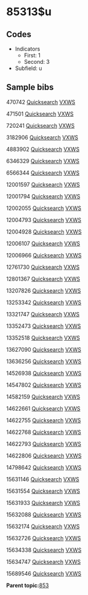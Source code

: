 # 85313$u

## Codes

-   Indicators
    -   First: 1
    -   Second: 3
-   Subfield: u

## Sample bibs

470742 [Quicksearch](https://search.library.yale.edu/catalog/470742) [VXWS](http://prodorbis.library.yale.edu:7014/vxws/GetHoldingsService?bibId=470742)

471501 [Quicksearch](https://search.library.yale.edu/catalog/471501) [VXWS](http://prodorbis.library.yale.edu:7014/vxws/GetHoldingsService?bibId=471501)

720241 [Quicksearch](https://search.library.yale.edu/catalog/720241) [VXWS](http://prodorbis.library.yale.edu:7014/vxws/GetHoldingsService?bibId=720241)

3182906 [Quicksearch](https://search.library.yale.edu/catalog/3182906) [VXWS](http://prodorbis.library.yale.edu:7014/vxws/GetHoldingsService?bibId=3182906)

4883902 [Quicksearch](https://search.library.yale.edu/catalog/4883902) [VXWS](http://prodorbis.library.yale.edu:7014/vxws/GetHoldingsService?bibId=4883902)

6346329 [Quicksearch](https://search.library.yale.edu/catalog/6346329) [VXWS](http://prodorbis.library.yale.edu:7014/vxws/GetHoldingsService?bibId=6346329)

6566344 [Quicksearch](https://search.library.yale.edu/catalog/6566344) [VXWS](http://prodorbis.library.yale.edu:7014/vxws/GetHoldingsService?bibId=6566344)

12001597 [Quicksearch](https://search.library.yale.edu/catalog/12001597) [VXWS](http://prodorbis.library.yale.edu:7014/vxws/GetHoldingsService?bibId=12001597)

12001794 [Quicksearch](https://search.library.yale.edu/catalog/12001794) [VXWS](http://prodorbis.library.yale.edu:7014/vxws/GetHoldingsService?bibId=12001794)

12002055 [Quicksearch](https://search.library.yale.edu/catalog/12002055) [VXWS](http://prodorbis.library.yale.edu:7014/vxws/GetHoldingsService?bibId=12002055)

12004793 [Quicksearch](https://search.library.yale.edu/catalog/12004793) [VXWS](http://prodorbis.library.yale.edu:7014/vxws/GetHoldingsService?bibId=12004793)

12004928 [Quicksearch](https://search.library.yale.edu/catalog/12004928) [VXWS](http://prodorbis.library.yale.edu:7014/vxws/GetHoldingsService?bibId=12004928)

12006107 [Quicksearch](https://search.library.yale.edu/catalog/12006107) [VXWS](http://prodorbis.library.yale.edu:7014/vxws/GetHoldingsService?bibId=12006107)

12006966 [Quicksearch](https://search.library.yale.edu/catalog/12006966) [VXWS](http://prodorbis.library.yale.edu:7014/vxws/GetHoldingsService?bibId=12006966)

12761730 [Quicksearch](https://search.library.yale.edu/catalog/12761730) [VXWS](http://prodorbis.library.yale.edu:7014/vxws/GetHoldingsService?bibId=12761730)

12801367 [Quicksearch](https://search.library.yale.edu/catalog/12801367) [VXWS](http://prodorbis.library.yale.edu:7014/vxws/GetHoldingsService?bibId=12801367)

13207826 [Quicksearch](https://search.library.yale.edu/catalog/13207826) [VXWS](http://prodorbis.library.yale.edu:7014/vxws/GetHoldingsService?bibId=13207826)

13253342 [Quicksearch](https://search.library.yale.edu/catalog/13253342) [VXWS](http://prodorbis.library.yale.edu:7014/vxws/GetHoldingsService?bibId=13253342)

13321747 [Quicksearch](https://search.library.yale.edu/catalog/13321747) [VXWS](http://prodorbis.library.yale.edu:7014/vxws/GetHoldingsService?bibId=13321747)

13352473 [Quicksearch](https://search.library.yale.edu/catalog/13352473) [VXWS](http://prodorbis.library.yale.edu:7014/vxws/GetHoldingsService?bibId=13352473)

13352518 [Quicksearch](https://search.library.yale.edu/catalog/13352518) [VXWS](http://prodorbis.library.yale.edu:7014/vxws/GetHoldingsService?bibId=13352518)

13627090 [Quicksearch](https://search.library.yale.edu/catalog/13627090) [VXWS](http://prodorbis.library.yale.edu:7014/vxws/GetHoldingsService?bibId=13627090)

13636256 [Quicksearch](https://search.library.yale.edu/catalog/13636256) [VXWS](http://prodorbis.library.yale.edu:7014/vxws/GetHoldingsService?bibId=13636256)

14526938 [Quicksearch](https://search.library.yale.edu/catalog/14526938) [VXWS](http://prodorbis.library.yale.edu:7014/vxws/GetHoldingsService?bibId=14526938)

14547802 [Quicksearch](https://search.library.yale.edu/catalog/14547802) [VXWS](http://prodorbis.library.yale.edu:7014/vxws/GetHoldingsService?bibId=14547802)

14582159 [Quicksearch](https://search.library.yale.edu/catalog/14582159) [VXWS](http://prodorbis.library.yale.edu:7014/vxws/GetHoldingsService?bibId=14582159)

14622661 [Quicksearch](https://search.library.yale.edu/catalog/14622661) [VXWS](http://prodorbis.library.yale.edu:7014/vxws/GetHoldingsService?bibId=14622661)

14622755 [Quicksearch](https://search.library.yale.edu/catalog/14622755) [VXWS](http://prodorbis.library.yale.edu:7014/vxws/GetHoldingsService?bibId=14622755)

14622768 [Quicksearch](https://search.library.yale.edu/catalog/14622768) [VXWS](http://prodorbis.library.yale.edu:7014/vxws/GetHoldingsService?bibId=14622768)

14622793 [Quicksearch](https://search.library.yale.edu/catalog/14622793) [VXWS](http://prodorbis.library.yale.edu:7014/vxws/GetHoldingsService?bibId=14622793)

14622806 [Quicksearch](https://search.library.yale.edu/catalog/14622806) [VXWS](http://prodorbis.library.yale.edu:7014/vxws/GetHoldingsService?bibId=14622806)

14798642 [Quicksearch](https://search.library.yale.edu/catalog/14798642) [VXWS](http://prodorbis.library.yale.edu:7014/vxws/GetHoldingsService?bibId=14798642)

15631146 [Quicksearch](https://search.library.yale.edu/catalog/15631146) [VXWS](http://prodorbis.library.yale.edu:7014/vxws/GetHoldingsService?bibId=15631146)

15631554 [Quicksearch](https://search.library.yale.edu/catalog/15631554) [VXWS](http://prodorbis.library.yale.edu:7014/vxws/GetHoldingsService?bibId=15631554)

15631933 [Quicksearch](https://search.library.yale.edu/catalog/15631933) [VXWS](http://prodorbis.library.yale.edu:7014/vxws/GetHoldingsService?bibId=15631933)

15632088 [Quicksearch](https://search.library.yale.edu/catalog/15632088) [VXWS](http://prodorbis.library.yale.edu:7014/vxws/GetHoldingsService?bibId=15632088)

15632174 [Quicksearch](https://search.library.yale.edu/catalog/15632174) [VXWS](http://prodorbis.library.yale.edu:7014/vxws/GetHoldingsService?bibId=15632174)

15632726 [Quicksearch](https://search.library.yale.edu/catalog/15632726) [VXWS](http://prodorbis.library.yale.edu:7014/vxws/GetHoldingsService?bibId=15632726)

15634338 [Quicksearch](https://search.library.yale.edu/catalog/15634338) [VXWS](http://prodorbis.library.yale.edu:7014/vxws/GetHoldingsService?bibId=15634338)

15634747 [Quicksearch](https://search.library.yale.edu/catalog/15634747) [VXWS](http://prodorbis.library.yale.edu:7014/vxws/GetHoldingsService?bibId=15634747)

15689546 [Quicksearch](https://search.library.yale.edu/catalog/15689546) [VXWS](http://prodorbis.library.yale.edu:7014/vxws/GetHoldingsService?bibId=15689546)

**Parent topic:**[853](../../tags/853/853.md)

